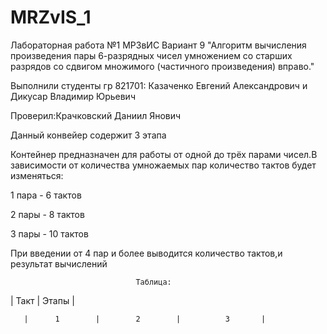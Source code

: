 # MRZvIS_1

Лабораторная работа №1 МР3вИС Вариант 9 "Алгоритм вычисления произведения пары 6-разрядных чисел умножением со старших разрядов со сдвигом множимого (частичного произведения) вправо."

Выполнили студенты гр 821701: Казаченко Евгений Александрович и Дикусар Владимир Юрьевич 

Проверил:Крачковский Даниил Янович

Данный конвейер содержит 3 этапа

Контейнер предназначен для работы от одной до трёх парами чисел.В зависимости от количества умножаемых пар количество тактов будет изменяться:

1 пара - 6 тактов

2 пары - 8 тактов

3 пары - 10 тактов 

При введении от 4 пар и более выводится количество тактов,и результат вычислений 

								Таблица:

| Такт | 			Этапы 				|

       |	  1        |	    2        |	        3       |
